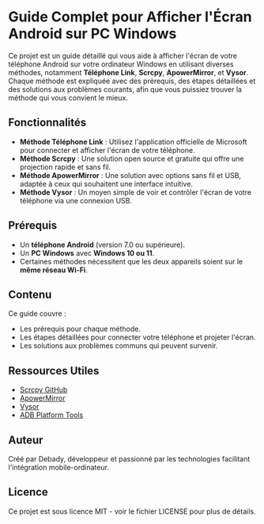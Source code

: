# Guide Complet pour Afficher l'Écran Android sur PC Windows

Ce projet est un guide détaillé qui vous aide à afficher l'écran de votre téléphone Android sur votre ordinateur Windows en utilisant diverses méthodes, notamment **Téléphone Link**, **Scrcpy**, **ApowerMirror**, et **Vysor**. Chaque méthode est expliquée avec des prérequis, des étapes détaillées et des solutions aux problèmes courants, afin que vous puissiez trouver la méthode qui vous convient le mieux.

## Fonctionnalités
- **Méthode Téléphone Link** : Utilisez l'application officielle de Microsoft pour connecter et afficher l'écran de votre téléphone.
- **Méthode Scrcpy** : Une solution open source et gratuite qui offre une projection rapide et sans fil.
- **Méthode ApowerMirror** : Une solution avec options sans fil et USB, adaptée à ceux qui souhaitent une interface intuitive.
- **Méthode Vysor** : Un moyen simple de voir et contrôler l'écran de votre téléphone via une connexion USB.

## Prérequis
- Un **téléphone Android** (version 7.0 ou supérieure).
- Un **PC Windows** avec **Windows 10 ou 11**.
- Certaines méthodes nécessitent que les deux appareils soient sur le **même réseau Wi-Fi**.

## Contenu
Ce guide couvre :
- Les prérequis pour chaque méthode.
- Les étapes détaillées pour connecter votre téléphone et projeter l'écran.
- Les solutions aux problèmes communs qui peuvent survenir.

## Ressources Utiles
- [Scrcpy GitHub](https://github.com/Genymobile/scrcpy)
- [ApowerMirror](https://www.apowersoft.com/phone-mirror)
- [Vysor](https://www.vysor.io/)
- [ADB Platform Tools](https://developer.android.com/studio/releases/platform-tools)

## Auteur
Créé par Debady, développeur et passionné par les technologies facilitant l'intégration mobile-ordinateur.

## Licence
Ce projet est sous licence MIT - voir le fichier LICENSE pour plus de détails.
